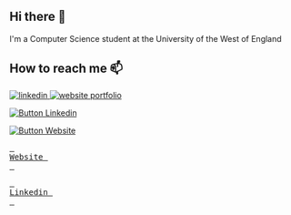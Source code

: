 ## Hi there 👋

I'm a Computer Science student at the University of the West of England 

## How to reach me 📫

<p>
  <a href="www.linkedin.com/in/fiorella-scarpino-76ab2627a">
    <img alt="linkedin" title="Linkedin" src= "https://img.shields.io/badge/LinkedIn-0077B5?style=for-the-badge&logo=linkedin&logoColor=white"/>
  </a>
  
  <a href="[https://www.linkedin.com/in/alejolg/](https://fi-sc.github.io/)">
    <img alt="website portfolio" title="Website" src= "https://img.shields.io/badge/website-000000?style=for-the-badge&logo=About.me&logoColor=white"/>
  </a>
</p>

[![Button Linkedin]](www.linkedin.com/in/fiorella-scarpino-76ab2627a)
<!----------------------------------------------------------------------------->
[Link]: www.linkedin.com/in/fiorella-scarpino-76ab2627a
<!---------------------------------[ Buttons ]--------------------------------->
[Button Linkedin]: https://img.shields.io/badge/LinkedIn-0077B5?style=for-the-badge&logo=linkedin&logoColor=white


[![Button Website]][WEB]
<!----------------------------------------------------------------------------->
[WEB]: https://fi-sc.github.io/
<!---------------------------------[ Buttons ]--------------------------------->
[Button Website]: https://img.shields.io/badge/website-000000?style=for-the-badge&logo=About.me&logoColor=white




[<kbd> <br>Website <br> </kbd>][WEB]

<!---------------------------------------------------------------------------->
[WEB]: https://fi-sc.github.io/


[<kbd> <br>Linkedin <br> </kbd>][LINK]

[LINK]: www.linkedin.com/in/fiorella-scarpino-76ab2627a
<!---------------------------------------------------------------------------->


<!--
**fi-sc/fi-sc** is a ✨ _special_ ✨ repository because its `README.md` (this file) appears on your GitHub profile.

Here are some ideas to get you started:

- 🔭 I’m currently working on ... 
- 🌱 I’m currently learning ...
- 👯 I’m looking to collaborate on ...
- 🤔 I’m looking for help with ...
- 💬 Ask me about ...
- 📫 How to reach me: ...
- 😄 Pronouns: ...
- ⚡ Fun fact: ...
-->
